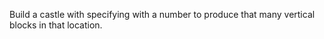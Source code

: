 Build a castle with specifying with a number to produce that many vertical blocks in that location.
